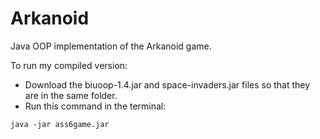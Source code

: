 # Arkanoid
 Java OOP implementation of the Arkanoid game.

To run my compiled version:
* Download the biuoop-1.4.jar and space-invaders.jar files so that they are in the same folder.
* Run this command in the terminal:
```
java -jar ass6game.jar
```

